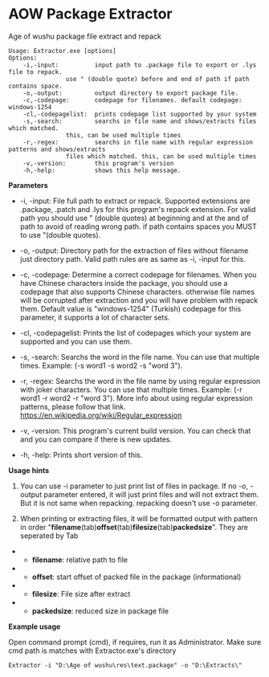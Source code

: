 # AOW Package Extractor
Age of wushu package file extract and repack

	Usage: Extractor.exe [options]
	Options:
		-i,-input:          input path to .package file to export or .lys file to repack.
				    use " (double quote) before and end of path if path contains space.
		-o,-output:         output directory to export package file.
		-c,-codepage:       codepage for filenames. default codepage: windows-1254
		-cl,-codepagelist:  prints codepage list supported by your system
		-s,-search:         searchs in file name and shows/extracts files which matched.
				    this, can be used multiple times
		-r,-regex:          searchs in file name with regular expression patterns and shows/extracts
				    files which matched. this, can be used multiple times
		-v,-version:        this program's version
		-h,-help:           shows this help message.


**Parameters**
* -i, -input: File full path to extract or repack. Supported extensions are .package, .patch and .lys for this program's repack extension. For valid path you should use " (double quotes) at beginning and at the and of path to avoid of reading wrong path. if path contains spaces you MUST to use "(double quotes).

* -o, -output: Directory path for the extraction of files without filename just directory path. Valid path rules are as same as -i, -input for this.

* -c, -codepage: Determine a correct codepage for filenames. When you have Chinese characters inside the package, you should use a codepage that also supports Chinese characters. otherwise file names will be corrupted after extraction and you will have problem with repack them. Default value is "windows-1254" (Turkish) codepage for this parameter, it supports a lot of character sets.

* -cl, -codepagelist: Prints the list of codepages which your system are supported and you can use them.

* -s, -search: Searchs the word in the file name. You can use that multiple times. Example: (-s word1 -s word2 -s "word 3").

* -r, -regex: Searchs the word in the file name by using regular expression with joker characters. You can use that multiple times. Example: (-r word1 -r word2 -r "word 3").
More info about using regular expression patterns, please follow that link. https://en.wikipedia.org/wiki/Regular_expression

* -v, -version: This program's current build version. You can check that and you can compare if there is new updates.

* -h, -help: Prints short version of this.

**Usage hints**
1. You can use -i parameter to just print list of files in package. If no -o, -output parameter entered, it will just print files and will not extract them. But it is not same when repacking. repacking doesn't use -o parameter.

1. When printing or extracting files, it will be formatted output with pattern in order "**filename**(tab)**offset**(tab)**filesize**(tab)**packedsize**". They are seperated by Tab
* * **filename**: relative path to file
* * **offset**: start offset of packed file in the package (informational)
* * **filesize**: File size after extract
* * **packedsize**: reduced size in package file

**Example usage**

Open command prompt (cmd), if requires, run it as Administrator. Make sure cmd path is matches with Extractor.exe's directory

	Extractor -i "D:\Age of wushu\res\text.package" -o "D:\Extracts\"
